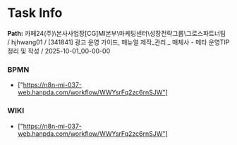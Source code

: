 # Task Info

**Path:** 카페24(주)\본사사업장\[CG]MI본부\마케팅센터\성장전략그룹\그로스파트너팀 / hjhwang01 / [341841] 광고 운영 가이드, 매뉴얼 제작_관리 _ 매체사 - 메타 운영TIP 정리 및 작성 / 2025-10-01_00-00-00

### BPMN
- ["https://n8n-mi-037-web.hanpda.com/workflow/WWYsrFq2zc6rnSJW"]

### WIKI
- ["https://n8n-mi-037-web.hanpda.com/workflow/WWYsrFq2zc6rnSJW"]

